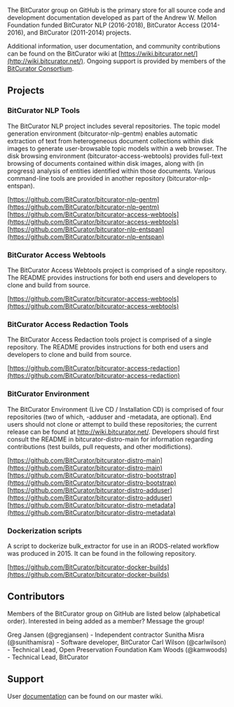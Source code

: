 The BitCurator group on GitHub is the primary store for all source code and development documentation developed as part of the Andrew W. Mellon Foundation funded BitCurator NLP (2016-2018), BitCurator Access (2014-2016), and BitCurator (2011-2014) projects.

Additional information, user documentation, and community contributions can be found on the BitCurator wiki at [https://wiki.bitcurator.net/](http://wiki.bitcurator.net/). Ongoing support is provided by members of the [BitCurator Consortium](https://www.bitcuratorconsortium.org/).

## Projects

### BitCurator NLP Tools

The BitCurator NLP project includes several repositories. The topic model generation environment (bitcurator-nlp-gentm) enables automatic extraction of text from heterogeneous document collections within disk images to generate user-browsable topic models within a web browser. The disk browsing environment (bitcurator-access-webtools) provides full-text browsing of documents contained within disk images, along with (in progress) analysis of entities identified within those documents. Various command-line tools are provided in another repository (bitcurator-nlp-entspan).

[https://github.com/BitCurator/bitcurator-nlp-gentm](https://github.com/BitCurator/bitcurator-nlp-gentm)
[https://github.com/BitCurator/bitcurator-access-webtools](https://github.com/BitCurator/bitcurator-access-webtools)
[https://github.com/BitCurator/bitcurator-nlp-entspan](https://github.com/BitCurator/bitcurator-nlp-entspan)

### BitCurator Access Webtools

The BitCurator Access Webtools project is comprised of a single repository. The README provides instructions for both end users and developers to clone and build from source.

[https://github.com/BitCurator/bitcurator-access-webtools](https://github.com/BitCurator/bitcurator-access-webtools)

### BitCurator Access Redaction Tools

The BitCurator Access Redaction tools project is comprised of a single repository. The README provides instructions for both end users and developers to clone and build from source.

[https://github.com/BitCurator/bitcurator-access-redaction](https://github.com/BitCurator/bitcurator-access-redaction)

### BitCurator Environment

The BitCurator Environment (Live CD / Installation CD) is comprised of four repositories (two of which, -adduser and -metadata, are optional). End users should not clone or attempt to build these repositories; the current release can be found at http://wiki.bitcurator.net/. Developers should first consult the README in bitcurator-distro-main for information regarding contributions (test builds, pull requests, and other modifictions).

[https://github.com/BitCurator/bitcurator-distro-main](https://github.com/BitCurator/bitcurator-distro-main)
[https://github.com/BitCurator/bitcurator-distro-bootstrap](https://github.com/BitCurator/bitcurator-distro-bootstrap)
[https://github.com/BitCurator/bitcurator-distro-adduser](https://github.com/BitCurator/bitcurator-distro-adduser)
[https://github.com/BitCurator/bitcurator-distro-metadata](https://github.com/BitCurator/bitcurator-distro-metadata)

### Dockerization scripts

A script to dockerize bulk_extractor for use in an iRODS-related workflow was produced in 2015. It can be found in the following repository.

[https://github.com/BitCurator/bitcurator-docker-builds](https://github.com/BitCurator/bitcurator-docker-builds)

## Contributors

Members of the BitCurator group on GitHub are listed below (alphabetical order). Interested in being added as a member? Message the group!

Greg Jansen (@gregjansen) - Independent contractor
Sunitha Misra (@sunithamisra) - Software developer, BitCurator
Carl Wilson (@carlwilson) - Technical Lead, Open Preservation Foundation
Kam Woods (@kamwoods) - Technical Lead, BitCurator

## Support

User [documentation](http://wiki.bitcurator.net/) can be found on our master wiki.
